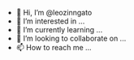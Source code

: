 - 👋 Hi, I’m @leozinngato
- 👀 I’m interested in ...
- 🌱 I’m currently learning ...
- 💞️ I’m looking to collaborate on ...
- 📫 How to reach me ...

<!---
leozinngato/leozinngato is a ✨ special ✨ repository because its `README.md` (this file) appears on your GitHub profile.
You can click the Preview link to take a look at your changes.
--->
